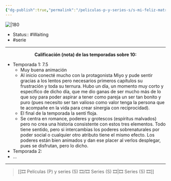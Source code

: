 ```yaml
---
{"dg-publish":true,"permalink":"/peliculas-p-y-series-s/s-mi-feliz-matrimonio/"}
---
```



![|180](https://m.media-amazon.com/images/M/MV5BNWYxMGZhYTEtYjBiMi00ODEyLTkwMGQtYTQxNTQzN2IxNmJhXkEyXkFqcGdeQXVyNjA5MDIyMzU@._V1_SX300.jpg)

- Status:: #Waiting   
- #serie

---

**<center>Calificación (nota) de las temporadas sobre 10:</center>**

- Temporada 1: 7.5
	- Muy buena animación
	- Al inicio conecté mucho con la protagonista Miyo y pude sentir gracias a los lentos pero necesarios primeros capítulos su frustración y toda su ternura. Hubo un día, un momento muy corto y específico de dicho día, que me dio ganas de ser mucho más de lo que soy para poder aspirar a tener como pareja un ser tan bonito y puro (pues necesito ser tan valioso como valor tenga la persona que te acompañe en la vida para crear sinergia con reciprocidad).
	- El final de la temporada la sentí floja.
	- Se centra en romance, poderes y grotescos (espíritus malvados) pero no crea una historia consistente con estos tres elementos. Todo tiene sentido, pero si intercambias los poderes sobrenaturales por poder social o cualquier otro atributo tiene el mismo efecto. Los poderes están bien animados y dan ese placer al verlos desplegar, pues se disfrutan, pero lo dicho.
- Temporada 2: 
- ...

---

> [[🎞️ Películas (P) y series (S) 🎞️/🎞️ Series (S) 🎞️\|🎞️ Series (S) 🎞️]]